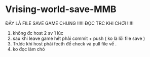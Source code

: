 # Vrising-world-save-MMB
ĐÂY LÀ FILE SAVE GAME CHUNG
!!!!! ĐỌC TRC KHI CHƠI !!!!!

1. không đc host 2 sv 1 lúc
2. sau khi leave game hết phải commit + push ( ko là lỗi file save )
3. Trước khi host phải fecth để check và pull file về .
4. ko đọc làm chó
   
